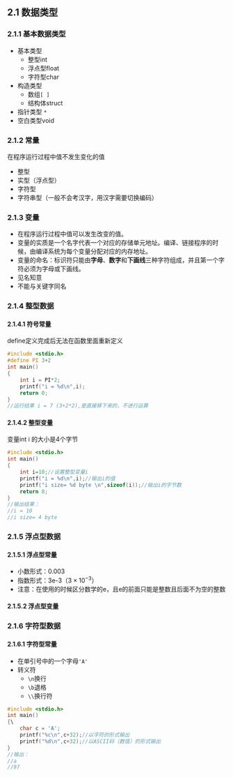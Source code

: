 ## 2.1 数据类型

### 2.1.1 基本数据类型

* 基本类型
	* 整型int
	* 浮点型float
	* 字符型char
* 构造类型
	* 数组`[ ]`
	* 结构体struct
* 指针类型 `*`
* 空白类型void

### 2.1.2 常量 

在程序运行过程中值不发生变化的值
* 整型
* 实型（浮点型）
* 字符型
* 字符串型（一般不会考汉字，用汉字需要切换编码）

### 2.1.3 变量

* 在程序运行过程中值可以发生改变的值。
* 变量的实质是一个名字代表一个对应的存储单元地址。编译、链接程序的时候，由编译系统为每个变量分配对应的内存地址。
* 变量的命名：标识符只能由**字母**、**数字**和**下画线**三种字符组成，并且第一个字符必须为字母或下画线。
* 见名知意
* 不能与关键字同名

### 2.1.4 整型数据
#### 2.1.4.1 符号常量

define定义完成后无法在函数里面重新定义

~~~c
#include <stdio.h>  
#define PI 3+2  
int main()  
{  
    int i = PI*2;  
    printf("i = %d\n",i);  
    return 0;  
}
//运行结果 i = 7 (3+2*2),是直接移下来的，不进行运算
~~~

#### 2.1.4.2 整型变量

变量int i 的大小是4个字节
~~~c
#include <stdio.h>  
int main()  
{  
    int i=10;//设置整型变量i  
    printf("i = %d\n",i);//输出i的值  
    printf("i size= %d byte \n",sizeof(i));//输出i的字节数  
    return 0;  
}
//输出结果：
//i = 10
//i size= 4 byte
~~~

### 2.1.5 浮点型数据
#### 2.1.5.1 浮点型常量

* 小数形式：0.003
* 指数形式：3e-3（$3 × 10^{-3}$）
* 注意：在使用的时候区分数学的e，且e的前面只能是整数且后面不为空的整数
#### 2.1.5.2 浮点型变量

### 2.1.6 字符型数据

#### 2.1.6.1 字符型常量

* 在单引号中的一个字母`'A'`
* 转义符
	* `\n`换行
	* `\b`退格
	* `\\`换行符
~~~c
#include <stdio.h>  
int main()  
{\  
    char c = 'A';  
    printf("%c\n",c+32);//以字符的形式输出  
    printf("%d\n",c+32);//以ASCII码（数值）的形式输出  
}
//输出：
//a
//97
~~~